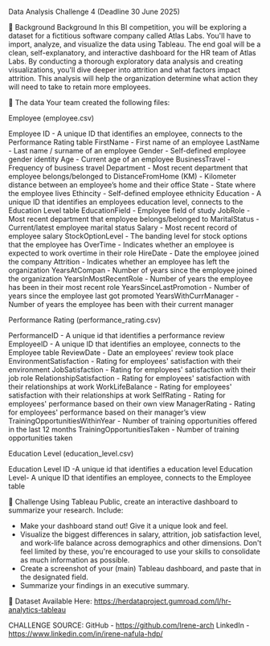 Data Analysis Challenge 4 (Deadline 30 June 2025)

📖 Background
Background
In this BI competition, you will be exploring a dataset for a fictitious software company called Atlas Labs. You'll have to import, analyze, and visualize the data using Tableau. The end goal will be a clean, self-explanatory, and interactive dashboard for the HR team of Atlas Labs. By conducting a thorough exploratory data analysis and creating visualizations, you'll dive deeper into attrition and what factors impact attrition. This analysis will help the organization determine what action they will need to take to retain more employees.


💾 The data
Your team created the following files:

Employee (employee.csv)

Employee ID  - A unique ID that identifies an employee, connects to the Performance Rating table
FirstName - First name of an employee
LastName - Last name / surname of an employee
Gender - Self-defined employee gender identity
Age - Current age of an employee
BusinessTravel - Frequency of business travel
Department - Most recent department that employee belongs/belonged to
DistanceFromHome (KM) - Kilometer distance between an employee’s home and their office
State - State where the employee lives
Ethincity - Self-defined employee ethnicity
Education - A unique ID that identifies an employees education level, connects to the Education Level table
EducationField - Employee field of study
JobRole - Most recent department that employee belongs/belonged to
MaritalStatus - Current/latest employee marital status
Salary - Most recent record of employee salary
StockOptionLevel - The banding level for stock options that the employee has
OverTime - Indicates whether an employee is expected to work overtime in their role
HireDate - Date the employee joined the company
Attrition - Indicates whether an employee has left the organization
YearsAtCompan - Number of years since the employee joined the organization
YearsInMostRecentRole - Number of years the employee has been in their most recent role
YearsSinceLastPromotion - Number of years since the employee last got promoted
YearsWithCurrManager - Number of years the employee has been with their current manager

Performance Rating (performance_rating.csv)

PerformanceID - A unique id that identifies a performance review
EmployeeID - A unique ID that identifies an employee, connects to the Employee table
ReviewDate - Date an employees' review took place
EnvironmentSatisfaction - Rating for employees' satisfaction with their environment
JobSatisfaction - Rating for employees' satisfaction with their job role
RelationshipSatisfaction - Rating for employees' satisfaction with their relationships at work
WorkLifeBalance - Rating for employees' satisfaction with their relationships at work
SelfRating - Rating for employees' performance based on their own view
ManagerRating - Rating for employees' performance based on their manager’s view
TrainingOpportunitiesWithinYear - Number of training opportunities offered in the last 12 months
TrainingOpportunitiesTaken - Number of training opportunities taken

Education Level (education_level.csv)

Education Level ID -A unique id that identifies a education level
Education Level- A unique ID that identifies an employee, connects to the Employee table

💪 Challenge
Using Tableau Public, create an interactive dashboard to summarize your research. Include:

- Make your dashboard stand out! Give it a unique look and feel.
- Visualize the biggest differences in salary, attrition, job satisfaction level, and work-life balance across demographics and other dimensions. Don't feel limited by these, you're encouraged to use your skills to consolidate as much information as possible.
- Create a screenshot of your (main) Tableau dashboard, and paste that in the designated field.
- Summarize your findings in an executive summary.

📂 Dataset Available Here: https://herdataproject.gumroad.com/l/hr-analytics-tableau


CHALLENGE SOURCE:
GitHub - https://github.com/Irene-arch
LinkedIn - https://www.linkedin.com/in/irene-nafula-hdp/